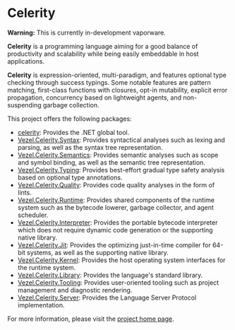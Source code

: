# Celerity

**Warning:** This is currently in-development vaporware.

**Celerity** is a programming language aiming for a good balance of
productivity and scalability while being easily embeddable in host applications.

**Celerity** is expression-oriented, multi-paradigm, and features optional type
checking through success typings. Some notable features are pattern matching,
first-class functions with closures, opt-in mutability, explicit error
propagation, concurrency based on lightweight agents, and non-suspending garbage
collection.

This project offers the following packages:

* [celerity](https://www.nuget.org/packages/celerity): Provides the .NET global
  tool.
* [Vezel.Celerity.Syntax](https://www.nuget.org/packages/Vezel.Celerity.Syntax):
  Provides syntactical analyses such as lexing and parsing, as well as the
  syntax tree representation.
* [Vezel.Celerity.Semantics](https://www.nuget.org/packages/Vezel.Celerity.Semantics):
  Provides semantic analyses such as scope and symbol binding, as well as the
  semantic tree representation.
* [Vezel.Celerity.Typing](https://www.nuget.org/packages/Vezel.Celerity.Typing):
  Provides best-effort gradual type safety analysis based on optional type
  annotations.
* [Vezel.Celerity.Quality](https://www.nuget.org/packages/Vezel.Celerity.Quality):
  Provides code quality analyses in the form of lints.
* [Vezel.Celerity.Runtime](https://www.nuget.org/packages/Vezel.Celerity.Runtime):
  Provides shared components of the runtime system such as the bytecode lowerer,
  garbage collector, and agent scheduler.
* [Vezel.Celerity.Interpreter](https://www.nuget.org/packages/Vezel.Celerity.Interpreter):
  Provides the portable bytecode interpreter which does not require dynamic code
  generation or the supporting native library.
* [Vezel.Celerity.Jit](https://www.nuget.org/packages/Vezel.Celerity.Jit):
  Provides the optimizing just-in-time compiler for 64-bit systems, as well as
  the supporting native library.
* [Vezel.Celerity.Kernel](https://www.nuget.org/packages/Vezel.Celerity.Kernel):
  Provides the host operating system interfaces for the runtime system.
* [Vezel.Celerity.Library](https://www.nuget.org/packages/Vezel.Celerity.Library):
  Provides the language's standard library.
* [Vezel.Celerity.Tooling](https://www.nuget.org/packages/Vezel.Celerity.Tooling):
  Provides user-oriented tooling such as project management and diagnostic
  rendering.
* [Vezel.Celerity.Server](https://www.nuget.org/packages/Vezel.Celerity.Server):
  Provides the Language Server Protocol implementation.

For more information, please visit the
[project home page](https://docs.vezel.dev/celerity).
